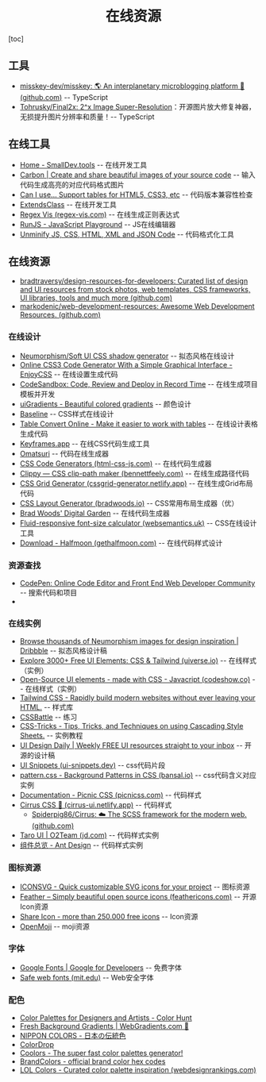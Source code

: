 <h1 align="center">在线资源</h1>

[toc]

## 工具

- [misskey-dev/misskey: 🌎 An interplanetary microblogging platform 🚀 (github.com)](https://github.com/misskey-dev/misskey) -- TypeScript
- [Tohrusky/Final2x: 2^x Image Super-Resolution](https://github.com/Tohrusky/Final2x)：开源图片放大修复神器，无损提升图片分辨率和质量！-- TypeScript

## 在线工具

- [Home - SmallDev.tools](https://smalldev.tools/) -- 在线开发工具
- [Carbon | Create and share beautiful images of your source code](https://carbon.now.sh/) -- 输入代码生成高亮的对应代码格式图片
- [Can I use... Support tables for HTML5, CSS3, etc](https://caniuse.com/) -- 代码版本兼容性检查
- [ExtendsClass](https://extendsclass.com/) -- 在线开发工具
- [Regex Vis (regex-vis.com)](https://regex-vis.com/) -- 在线生成正则表达式
- [RunJS - JavaScript Playground](https://runjs.app/) -- JS在线编辑器
- [Unminify JS, CSS, HTML, XML and JSON Code](https://unminify.com/) -- 代码格式化工具

## 在线资源

- [bradtraversy/design-resources-for-developers: Curated list of design and UI resources from stock photos, web templates, CSS frameworks, UI libraries, tools and much more (github.com)](https://github.com/bradtraversy/design-resources-for-developers)
- [markodenic/web-development-resources: Awesome Web Development Resources. (github.com)](https://github.com/markodenic/web-development-resources)

### 在线设计

- [Neumorphism/Soft UI CSS shadow generator](https://neumorphism.io/) -- 拟态风格在线设计
- [Online CSS3 Code Generator With a Simple Graphical Interface - EnjoyCSS](https://enjoycss.com/) -- 在线设置生成代码
- [CodeSandbox: Code, Review and Deploy in Record Time](https://codesandbox.io/) -- 在线生成项目模板并开发
- [uiGradients - Beautiful colored gradients](https://uigradients.com/#FreshTurboscent) -- 颜色设计
- [Baseline](https://baseline.is/tools/css-photo-filters/) -- CSS样式在线设计
- [Table Convert Online - Make it easier to work with tables](https://tableconvert.com/) -- 在线设计表格生成代码
- [Keyframes.app](https://keyframes.app/) -- 在线CSS代码生成工具
- [Omatsuri](https://omatsuri.app/) -- 代码在线生成器
- [CSS Code Generators (html-css-js.com)](https://html-css-js.com/css/generator/)  -- 在线代码生成器
- [Clippy — CSS clip-path maker (bennettfeely.com)](https://bennettfeely.com/clippy/) -- 在线生成路径代码
- [CSS Grid Generator (cssgrid-generator.netlify.app)](https://cssgrid-generator.netlify.app/) -- 在线生成Grid布局代码
- [CSS Layout Generator (bradwoods.io)](https://layout.bradwoods.io/) -- CSS常用布局生成器（优）
- [Brad Woods' Digital Garden](https://garden.bradwoods.io/) -- 在线代码生成器
- [Fluid-responsive font-size calculator (websemantics.uk)](https://websemantics.uk/tools/responsive-font-calculator/) -- CSS在线设计工具
- [Download - Halfmoon (gethalfmoon.com)](https://www.gethalfmoon.com/docs/download/) -- 在线代码样式设计

### 资源查找

- [CodePen: Online Code Editor and Front End Web Developer Community](https://codepen.io/) -- 搜索代码和项目
- 

### 在线实例

- [Browse thousands of Neumorphism images for design inspiration | Dribbble](https://dribbble.com/search/Neumorphism) -- 拟态风格设计稿
- [Explore 3000+ Free UI Elements: CSS & Tailwind (uiverse.io)](https://uiverse.io/) -- 在线样式（实例）
- [Open-Source UI elements - made with CSS - Javacript (codeshow.co)](https://codeshow.co/) -- 在线样式（实例）
- [Tailwind CSS - Rapidly build modern websites without ever leaving your HTML.](https://tailwindcss.com/) -- 样式库
- [CSSBattle](https://cssbattle.dev/) -- 练习
- [CSS-Tricks - Tips, Tricks, and Techniques on using Cascading Style Sheets.](https://css-tricks.com/) -- 实例教程
- [UI Design Daily | Weekly FREE UI resources straight to your inbox](https://www.uidesigndaily.com/) -- 开源的设计稿
- [UI Snippets (ui-snippets.dev)](https://ui-snippets.dev/) -- css代码片段
- [pattern.css - Background Patterns in CSS (bansal.io)](https://bansal.io/pattern-css) -- css代码含义对应实例
- [Documentation - Picnic CSS (picnicss.com)](https://picnicss.com/documentation) -- 代码样式
- [Cirrus CSS 💎 (cirrus-ui.netlify.app)](https://cirrus-ui.netlify.app/) -- 代码样式
  - [Spiderpig86/Cirrus: ☁️ The SCSS framework for the modern web. (github.com)](https://github.com/Spiderpig86/Cirrus)
- [Taro UI | O2Team (jd.com)](https://taro-ui.jd.com/#/) -- 代码样式实例
- [组件总览 - Ant Design](https://ant.design/components/overview-cn/) -- 代码样式实例

### 图标资源

- [ICONSVG - Quick customizable SVG icons for your project](https://iconsvg.xyz/) -- 图标资源
- [Feather – Simply beautiful open source icons (feathericons.com)](https://feathericons.com/) -- 开源Icon资源
- [Share Icon - more than 250.000 free icons](https://www.shareicon.net/) -- Icon资源
- [OpenMoji](https://www.openmoji.org/) -- moji资源

### 字体

- [Google Fonts  | Google for Developers](https://developers.google.com/fonts?hl=zh-cn) -- 免费字体
- [Safe web fonts (mit.edu)](https://web.mit.edu/jmorzins/www/fonts.html) -- Web安全字体

### 配色

- [Color Palettes for Designers and Artists - Color Hunt](https://www.colorhunt.co/)
- [Fresh Background Gradients | WebGradients.com 💎](https://webgradients.com/)
- [NIPPON COLORS - 日本の伝統色](https://nipponcolors.com/)
- [ColorDrop](https://colordrop.io/)
- [Coolors - The super fast color palettes generator!](https://coolors.co/)
- [BrandColors - official brand color hex codes](https://brandcolors.net/)
- [LOL Colors - Curated color palette inspiration (webdesignrankings.com)](https://www.webdesignrankings.com/resources/lolcolors/)
